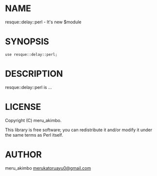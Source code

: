 # NAME

resque::delay::perl - It's new $module

# SYNOPSIS

    use resque::delay::perl;

# DESCRIPTION

resque::delay::perl is ...

# LICENSE

Copyright (C) meru\_akimbo.

This library is free software; you can redistribute it and/or modify
it under the same terms as Perl itself.

# AUTHOR

meru\_akimbo <merukatoruayu0@gmail.com>

